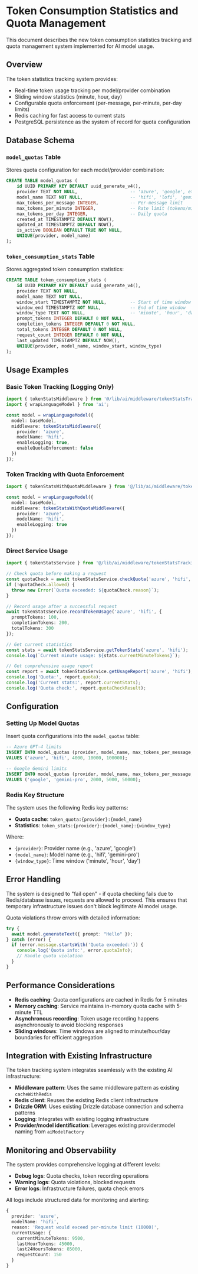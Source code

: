 # Token Consumption Statistics and Quota Management

This document describes the new token consumption statistics tracking and quota management system implemented for AI model usage.

## Overview

The token statistics tracking system provides:
- Real-time token usage tracking per model/provider combination
- Sliding window statistics (minute, hour, day)
- Configurable quota enforcement (per-message, per-minute, per-day limits)
- Redis caching for fast access to current stats
- PostgreSQL persistence as the system of record for quota configuration

## Database Schema

### `model_quotas` Table

Stores quota configuration for each model/provider combination:

```sql
CREATE TABLE model_quotas (
    id UUID PRIMARY KEY DEFAULT uuid_generate_v4(),
    provider TEXT NOT NULL,                    -- 'azure', 'google', etc.
    model_name TEXT NOT NULL,                  -- 'hifi', 'lofi', 'gemini-pro', etc.
    max_tokens_per_message INTEGER,            -- Per-message limit
    max_tokens_per_minute INTEGER,             -- Rate limit (tokens/minute)
    max_tokens_per_day INTEGER,                -- Daily quota
    created_at TIMESTAMPTZ DEFAULT NOW(),
    updated_at TIMESTAMPTZ DEFAULT NOW(),
    is_active BOOLEAN DEFAULT TRUE NOT NULL,
    UNIQUE(provider, model_name)
);
```

### `token_consumption_stats` Table

Stores aggregated token consumption statistics:

```sql
CREATE TABLE token_consumption_stats (
    id UUID PRIMARY KEY DEFAULT uuid_generate_v4(),
    provider TEXT NOT NULL,
    model_name TEXT NOT NULL,
    window_start TIMESTAMPTZ NOT NULL,         -- Start of time window
    window_end TIMESTAMPTZ NOT NULL,           -- End of time window
    window_type TEXT NOT NULL,                 -- 'minute', 'hour', 'day'
    prompt_tokens INTEGER DEFAULT 0 NOT NULL,
    completion_tokens INTEGER DEFAULT 0 NOT NULL,
    total_tokens INTEGER DEFAULT 0 NOT NULL,
    request_count INTEGER DEFAULT 0 NOT NULL,
    last_updated TIMESTAMPTZ DEFAULT NOW(),
    UNIQUE(provider, model_name, window_start, window_type)
);
```

## Usage Examples

### Basic Token Tracking (Logging Only)

```typescript
import { tokenStatsMiddleware } from '@/lib/ai/middleware/tokenStatsTracking';
import { wrapLanguageModel } from 'ai';

const model = wrapLanguageModel({
  model: baseModel,
  middleware: tokenStatsMiddleware({
    provider: 'azure',
    modelName: 'hifi',
    enableLogging: true,
    enableQuotaEnforcement: false
  })
});
```

### Token Tracking with Quota Enforcement

```typescript
import { tokenStatsWithQuotaMiddleware } from '@/lib/ai/middleware/tokenStatsTracking';

const model = wrapLanguageModel({
  model: baseModel,
  middleware: tokenStatsWithQuotaMiddleware({
    provider: 'azure',
    modelName: 'hifi',
    enableLogging: true
  })
});
```

### Direct Service Usage

```typescript
import { tokenStatsService } from '@/lib/ai/middleware/tokenStatsTracking';

// Check quota before making a request
const quotaCheck = await tokenStatsService.checkQuota('azure', 'hifi', 1000);
if (!quotaCheck.allowed) {
  throw new Error(`Quota exceeded: ${quotaCheck.reason}`);
}

// Record usage after a successful request
await tokenStatsService.recordTokenUsage('azure', 'hifi', {
  promptTokens: 100,
  completionTokens: 200,
  totalTokens: 300
});

// Get current statistics
const stats = await tokenStatsService.getTokenStats('azure', 'hifi');
console.log(`Current minute usage: ${stats.currentMinuteTokens}`);

// Get comprehensive usage report
const report = await tokenStatsService.getUsageReport('azure', 'hifi');
console.log('Quota:', report.quota);
console.log('Current stats:', report.currentStats);
console.log('Quota check:', report.quotaCheckResult);
```

## Configuration

### Setting Up Model Quotas

Insert quota configurations into the `model_quotas` table:

```sql
-- Azure GPT-4 limits
INSERT INTO model_quotas (provider, model_name, max_tokens_per_message, max_tokens_per_minute, max_tokens_per_day)
VALUES ('azure', 'hifi', 4000, 10000, 100000);

-- Google Gemini limits  
INSERT INTO model_quotas (provider, model_name, max_tokens_per_message, max_tokens_per_minute, max_tokens_per_day)
VALUES ('google', 'gemini-pro', 2000, 5000, 50000);
```

### Redis Key Structure

The system uses the following Redis key patterns:

- **Quota cache**: `token_quota:{provider}:{model_name}`
- **Statistics**: `token_stats:{provider}:{model_name}:{window_type}`

Where:
- `{provider}`: Provider name (e.g., 'azure', 'google')
- `{model_name}`: Model name (e.g., 'hifi', 'gemini-pro')
- `{window_type}`: Time window ('minute', 'hour', 'day')

## Error Handling

The system is designed to "fail open" - if quota checking fails due to Redis/database issues, requests are allowed to proceed. This ensures that temporary infrastructure issues don't block legitimate AI model usage.

Quota violations throw errors with detailed information:

```typescript
try {
  await model.generateText({ prompt: "Hello" });
} catch (error) {
  if (error.message.startsWith('Quota exceeded:')) {
    console.log('Quota info:', error.quotaInfo);
    // Handle quota violation
  }
}
```

## Performance Considerations

- **Redis caching**: Quota configurations are cached in Redis for 5 minutes
- **Memory caching**: Service maintains in-memory quota cache with 5-minute TTL
- **Asynchronous recording**: Token usage recording happens asynchronously to avoid blocking responses
- **Sliding windows**: Time windows are aligned to minute/hour/day boundaries for efficient aggregation

## Integration with Existing Infrastructure

The token tracking system integrates seamlessly with the existing AI infrastructure:

- **Middleware pattern**: Uses the same middleware pattern as existing `cacheWithRedis`
- **Redis client**: Reuses the existing Redis client infrastructure
- **Drizzle ORM**: Uses existing Drizzle database connection and schema patterns
- **Logging**: Integrates with existing logging infrastructure
- **Provider/model identification**: Leverages existing provider:model naming from `aiModelFactory`

## Monitoring and Observability

The system provides comprehensive logging at different levels:

- **Debug logs**: Quota checks, token recording operations
- **Warning logs**: Quota violations, blocked requests
- **Error logs**: Infrastructure failures, quota check errors

All logs include structured data for monitoring and alerting:

```typescript
{
  provider: 'azure',
  modelName: 'hifi',
  reason: 'Request would exceed per-minute limit (10000)',
  currentUsage: {
    currentMinuteTokens: 9500,
    lastHourTokens: 45000,
    last24HoursTokens: 85000,
    requestCount: 150
  }
}
```